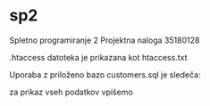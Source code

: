 # sp2
Spletno programiranje 2
Projektna naloga
35180128

.htaccess datoteka je prikazana kot htaccess.txt

Uporaba z priloženo bazo customers.sql je sledeča:

za prikaz vseh podatkov vpišemo 
